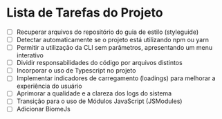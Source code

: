 # Lista de Tarefas do Projeto

- [ ] Recuperar arquivos do repositório do guia de estilo (styleguide)
- [ ] Detectar automaticamente se o projeto está utilizando npm ou yarn
- [ ] Permitir a utilização da CLI sem parâmetros, apresentando um menu interativo
- [ ] Dividir responsabilidades do código por arquivos distintos
- [ ] Incorporar o uso de Typescript no projeto
- [ ] Implementar indicadores de carregamento (loadings) para melhorar a experiência do usuário
- [ ] Aprimorar a qualidade e a clareza dos logs do sistema
- [ ] Transição para o uso de Módulos JavaScript (JSModules)
- [ ] Adicionar BiomeJs
